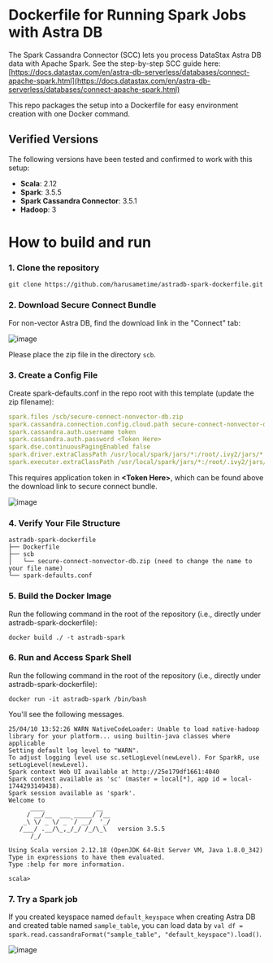 # Dockerfile for Running Spark Jobs with Astra DB

The Spark Cassandra Connector (SCC) lets you process DataStax Astra DB data with Apache Spark. See the step-by-step SCC guide here:  
[https://docs.datastax.com/en/astra-db-serverless/databases/connect-apache-spark.html](https://docs.datastax.com/en/astra-db-serverless/databases/connect-apache-spark.html)  

This repo packages the setup into a Dockerfile for easy environment creation with one Docker command.

## Verified Versions
The following versions have been tested and confirmed to work with this setup:  
- **Scala**: 2.12  
- **Spark**: 3.5.5  
- **Spark Cassandra Connector**: 3.5.1  
- **Hadoop**: 3  


# How to build and run

### 1. Clone the repository

```shell
git clone https://github.com/harusametime/astradb-spark-dockerfile.git
```
### 2. Download Secure Connect Bundle

For non-vector Astra DB, find the download link in the "Connect" tab:

![image](https://github.com/user-attachments/assets/26d2fc8f-7c6f-4d7f-838a-bc4141e7950a)

Please place the zip file in the directory `scb`. 

### 3. Create a Config File

Create spark-defaults.conf in the repo root with this template (update the zip filename):  


```yaml
spark.files /scb/secure-connect-nonvector-db.zip
spark.cassandra.connection.config.cloud.path secure-connect-nonvector-db.zip
spark.cassandra.auth.username token
spark.cassandra.auth.password <Token Here>
spark.dse.continuousPagingEnabled false
spark.driver.extraClassPath /usr/local/spark/jars/*:/root/.ivy2/jars/*
spark.executor.extraClassPath /usr/local/spark/jars/*:/root/.ivy2/jars/*
```
This requires application token in **\<Token Here\>**, which can be found above the download link to secure connect bundle.

![image](https://github.com/user-attachments/assets/60ebc188-8627-414b-ae9e-76d3a11eda1e)

###  4. Verify Your File Structure

```
astradb-spark-dockerfile
├── Dockerfile
├── scb
│   └── secure-connect-nonvector-db.zip (need to change the name to your file name)
└── spark-defaults.conf
```

### 5. Build the Docker Image
Run the following command in the root of the repository (i.e., directly under astradb-spark-dockerfile):  


```shell
docker build ./ -t astradb-spark
```

### 6. Run and Access Spark Shell

Run the following command in the root of the repository (i.e., directly under astradb-spark-dockerfile):  


```shell 
docker run -it astradb-spark /bin/bash
```

You'll see the following messages.

```shell
25/04/10 13:52:26 WARN NativeCodeLoader: Unable to load native-hadoop library for your platform... using builtin-java classes where applicable
Setting default log level to "WARN".
To adjust logging level use sc.setLogLevel(newLevel). For SparkR, use setLogLevel(newLevel).
Spark context Web UI available at http://25e179df1661:4040
Spark context available as 'sc' (master = local[*], app id = local-1744293149438).
Spark session available as 'spark'.
Welcome to
      ____              __
     / __/__  ___ _____/ /__
    _\ \/ _ \/ _ `/ __/  '_/
   /___/ .__/\_,_/_/ /_/\_\   version 3.5.5
      /_/
         
Using Scala version 2.12.18 (OpenJDK 64-Bit Server VM, Java 1.8.0_342)
Type in expressions to have them evaluated.
Type :help for more information.

scala> 
```

### 7. Try a Spark job

If you created keyspace named `default_keyspace` when creating Astra DB and created table named `sample_table`, you can load data by `val df = spark.read.cassandraFormat("sample_table", "default_keyspace").load()`.

![image](https://github.com/user-attachments/assets/1dd29418-be64-46dd-8c91-66af8a88d86a)
